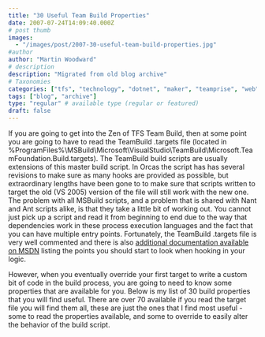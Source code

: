 ```yaml
---
title: "30 Useful Team Build Properties"
date: 2007-07-24T14:09:40.000Z
# post thumb
images:
  - "/images/post/2007-30-useful-team-build-properties.jpg"
#author
author: "Martin Woodward"
# description
description: "Migrated from old blog archive"
# Taxonomies
categories: ["tfs", "technology", "dotnet", "maker", "teamprise", "web", "programming"]
tags: ["blog", "archive"]
type: "regular" # available type (regular or featured)
draft: false
---
```

If you are going to get into the Zen of TFS Team Build, then at some point you are going to have to read the TeamBuild .targets file (located in %ProgramFiles%\MSBuild\Microsoft\VisualStudio\TeamBuild\Microsoft.TeamFoundation.Build.targets).  The TeamBuild build scripts are usually extensions of this master build script.  In Orcas the script has has several revisions to make sure as many hooks are provided as possible, but extraordinary lengths have been gone to to make sure that scripts written to target the old (VS 2005) version of the file will still work with the new one.   The problem with all MSBuild scripts, and a problem that is shared with Nant and Ant scripts alike, is that they take a little bit of working out.  You cannot just pick up a script and read it from beginning to end due to the way that dependencies work in these process execution languages and the fact that you can have multiple entry points.  Fortunately, the TeamBuild .targets file is very well commented and there is also [additional documentation available on MSDN](http://msdn2.microsoft.com/en-us/library/aa337604(vs.90).aspx) listing the points you should start to look when hooking in your logic. 

However, when you eventually override your first target to write a custom bit of code in the build process, you are going to need to know some properties that are available for you.  Below is my list of 30 build properties that you will find useful.  There are over 70 available if you read the target file you will find them all, these are just the ones that I find most useful - some to read the properties available, and some to override to easily alter the behavior of the build script.